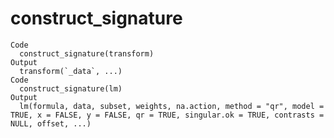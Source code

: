 # construct_signature

    Code
      construct_signature(transform)
    Output
      transform(`_data`, ...)
    Code
      construct_signature(lm)
    Output
      lm(formula, data, subset, weights, na.action, method = "qr", model = TRUE, x = FALSE, y = FALSE, qr = TRUE, singular.ok = TRUE, contrasts = NULL, offset, ...)


